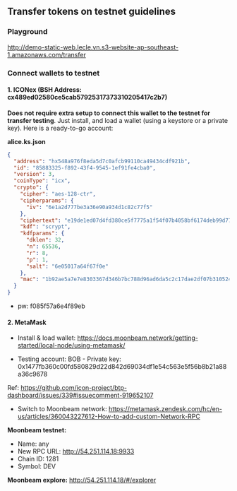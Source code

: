 ## Transfer tokens on testnet guidelines

### Playground

http://demo-static-web.lecle.vn.s3-website-ap-southeast-1.amazonaws.com/transfer

### Connect wallets to testnet 

#### 1. ICONex (BSH Address: cx489ed02580ce5cab57925317373310205417c2b7)

**Does not require extra setup to connect this wallet to the testnet for transfer testing**. Just install, and load a wallet (using a keystore or a private key). Here is a ready-to-go account:

**alice.ks.json**
```json
{
  "address": "hx548a976f8eda5d7c0afcb99110ca49434cdf921b",
  "id": "85883325-f892-43f4-9545-1ef91fe4cba0",
  "version": 3,
  "coinType": "icx",
  "crypto": {
    "cipher": "aes-128-ctr",
    "cipherparams": {
      "iv": "6e1a2d777be3a36e90a934d1c82c77f5"
    },
    "ciphertext": "e19de1ed07d4fd380ce5f7775a1f54f07b4058bf6174deb99d7705c2996ef9f5",
    "kdf": "scrypt",
    "kdfparams": {
      "dklen": 32,
      "n": 65536,
      "r": 8,
      "p": 1,
      "salt": "6e05017a64f67f0e"
    },
    "mac": "1b92ae5a7e7e8303367d346b7bc788d96ad6da5c2c17dae2df07b31052499e78"
  }
}
```

- pw: f085f57a6e4f89eb


#### 2. MetaMask

- Install & load wallet: https://docs.moonbeam.network/getting-started/local-node/using-metamask/ 

- Testing account: BOB - Private key: 0x1477fb360c00fd580829d22d842d69034df1e54c563e5f56b8b21a88a36c9678

Ref: https://github.com/icon-project/btp-dashboard/issues/339#issuecomment-919652107

- Switch to Moonbeam network: https://metamask.zendesk.com/hc/en-us/articles/360043227612-How-to-add-custom-Network-RPC

**Moonbeam testnet:**
- Name: any
- New RPC URL: http://54.251.114.18:9933
- Chain ID: 1281
- Symbol: DEV

**Moonbeam explore:** http://54.251.114.18/#/explorer
